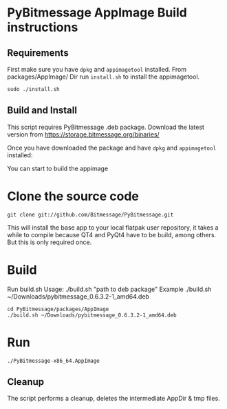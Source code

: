 # PyBitmessage AppImage Build instructions

## Requirements
First make sure you have `dpkg` and `appimagetool` installed.
From packages/AppImage/ Dir run `install.sh` to install the appimagetool.
```
sudo ./install.sh
```

## Build and Install

This script requires PyBitmessage .deb package.
Download the latest version from https://storage.bitmessage.org/binaries/

Once you have downloaded the package and have `dpkg` and `appimagetool` installed:

You can start to build the appimage

# Clone the source code
```
git clone git://github.com/Bitmessage/PyBitmessage.git
```
This will install the base app to your local flatpak user repository, it 
takes a while to compile because QT4 and PyQt4 have to be build, among others. But this is only required once.

# Build

Run build.sh
Usage:  ./build.sh "path to deb package"
Example  ./build.sh ~/Downloads/pybitmessage_0.6.3.2-1_amd64.deb 

```
cd PyBitmessage/packages/AppImage
./build.sh ~/Downloads/pybitmessage_0.6.3.2-1_amd64.deb 
```

# Run
```
./PyBitmessage-x86_64.AppImage
```

## Cleanup
The script performs a cleanup, deletes the intermediate AppDir & tmp files.